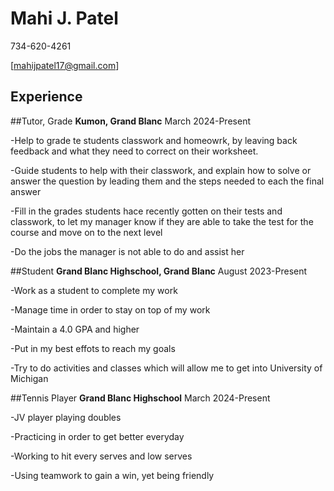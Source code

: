 # Mahi J. Patel

734-620-4261

[mahijpatel17@gmail.com]

## Experience
 ##Tutor, Grade
 **Kumon, Grand Blanc**
 March 2024-Present

 -Help to grade te students classwork and homeowrk, by leaving back feedback and what they need to correct on their worksheet.
 
 -Guide students to help with their classwork, and explain how to solve or answer the question by leading them and the steps needed to each the final answer

 -Fill in the grades students hace recently gotten on their tests and classwork, to let my manager know if they are able to take the test for the course and move on to the next level
 
 -Do the jobs the manager is not able to do and assist her





##Student
**Grand Blanc Highschool, Grand Blanc**
August 2023-Present

-Work as a student to complete my work 

-Manage time in order to stay on top of my work

-Maintain a 4.0 GPA and higher 

-Put in my best effots to reach my goals

-Try to do activities and classes which will allow me to get into University of Michigan





##Tennis Player
**Grand Blanc Highschool**
March 2024-Present


-JV player playing doubles

-Practicing in order to get better everyday

-Working to hit every serves and low serves

-Using teamwork to gain a win, yet being friendly









<!---
mahiipatel/mahiipatel is a ✨ special ✨ repository because its `README.md` (this file) appears on your GitHub profile.
You can click the Preview link to take a look at your changes.
--->

